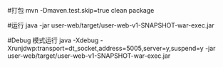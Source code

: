 #打包
mvn -Dmaven.test.skip=true  clean package 


#运行
java -jar user-web/target/user-web-v1-SNAPSHOT-war-exec.jar


#Debug 模式运行
java -Xdebug -Xrunjdwp:transport=dt_socket,address=5005,server=y,suspend=y -jar  user-web/target/user-web-v1-SNAPSHOT-war-exec.jar
 